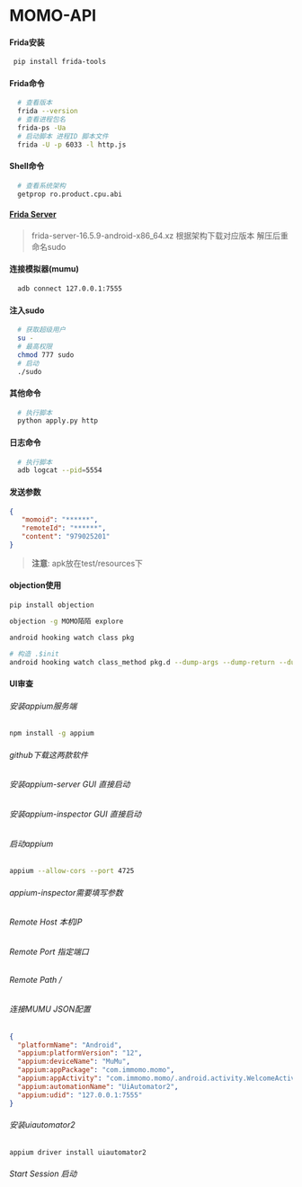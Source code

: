 MOMO-API
=================

#### Frida安装

```bash
 pip install frida-tools
```

#### Frida命令

```bash
  # 查看版本
  frida --version
  # 查看进程包名
  frida-ps -Ua
  # 启动脚本 进程ID 脚本文件
  frida -U -p 6033 -l http.js
```

#### Shell命令

```bash
  # 查看系统架构
  getprop ro.product.cpu.abi
```

#### [Frida Server](https://github.com/frida/frida/releases)

> frida-server-16.5.9-android-x86_64.xz
根据架构下载对应版本 解压后重命名sudo

#### 连接模拟器(mumu)
```bash
  adb connect 127.0.0.1:7555
```

#### 注入sudo

```bash
  # 获取超级用户
  su -
  # 最高权限
  chmod 777 sudo
  # 启动
  ./sudo
```
#### 其他命令

```bash
  # 执行脚本
  python apply.py http
```

#### 日志命令

```bash
  # 执行脚本
  adb logcat --pid=5554
```

#### 发送参数

```json
{
   "momoid": "******",
   "remoteId": "******",
   "content": "979025201"
}
```

> **注意**: apk放在test/resources下


#### objection使用

```bash
pip install objection

objection -g MOMO陌陌 explore

android hooking watch class pkg

# 构造 .$init
android hooking watch class_method pkg.d --dump-args --dump-return --dump-backtrace
```

#### UI审查

###### 安装appium服务端

```bash
npm install -g appium
```
###### github下载这两款软件
###### 安装appium-server GUI 直接启动
###### 安装appium-inspector GUI 直接启动
###### 启动appium


```bash
appium --allow-cors --port 4725
```
###### appium-inspector需要填写参数
###### Remote Host 本机IP
###### Remote Port 指定端口
###### Remote Path /
###### 连接MUMU JSON配置

```json
{
  "platformName": "Android",
  "appium:platformVersion": "12",
  "appium:deviceName": "MuMu",
  "appium:appPackage": "com.immomo.momo",
  "appium:appActivity": "com.immomo.momo/.android.activity.WelcomeActivity",
  "appium:automationName": "UiAutomator2",
  "appium:udid": "127.0.0.1:7555"
}
```

###### 安装uiautomator2

```bash
appium driver install uiautomator2
```
###### Start Session 启动
